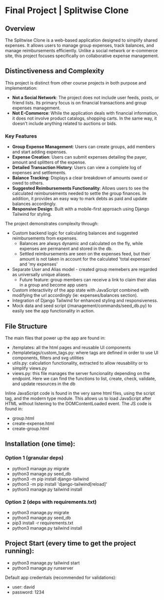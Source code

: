 # Final Project | Splitwise Clone

## Overview
The Splitwise Clone is a web-based application designed to simplify shared expenses. It allows users to manage group expenses, track balances, and manage reimbursements efficiently. Unlike a social network or e-commerce site, this project focuses specifically on collaborative expense management.

## Distinctiveness and Complexity
This project is distinct from other course projects in both purpose and implementation:
- **Not a Social Network**: The project does not include user feeds, posts, or friend lists. Its primary focus is on financial transactions and group expenses management.
- **Not E-Commerce**: While the application deals with financial information, it does not involve product catalogs, shopping carts. In the same way, it doesn't include anything related to auctions or bids.

### Key Features
- **Group Expense Management**: Users can create groups, add members and start adding expenses.
- **Expense Creation**: Users can submit expenses detailing the payer, amount and splitters of the expense.
- **Detailed Transaction History**: Users can view a complete log of expenses and settlements.
- **Balance Tracking**: Displays a clear breakdown of amounts owed or owed to others.
- **Suggested Reimbursements Functionality**: Allows users to see the calculated reimbursements needed to settle the group finances. In addition, it provides an easy way to mark debts as paid and update balances accordingly.
- **Responsive Design**: Built with a mobile-first approach using Django Tailwind for styling.

The project demonstrates complexity through:
- Custom backend logic for calculating balances and suggested reimbursements from expenses.
  - Balances are always dynamic and calculated on the fly, while expenses are permanent and stored in the db.
  - Settled reimbursements are seen on the expenses feed, but their amount is not taken in account for the calculated 'total expenses' and 'my expenses'
- Separate User and Alias model - created group memebers are regarded as universally unique aliases.
  - Future feature: group members can receive a link to claim their alias in a group and become app users
- Custom interactivity of the app state with JavaScript combined with modifying the url accordingly (ie: expenses/balances section).
- Integration of Django Tailwind for enhanced styling and responsiveness.
- Mock data and seed script (/management/commands/seed_db.py) to easily see the app functionality in action.

## File Structure
The main files that power up the app are found in:
- /templates: all the html pages and reusable UI components
- /templatetags/custom_tags.py: where tags are defined in order to use UI components, filters and svg utilities
- utils.py: calculation functionality, extracted to allow reusability or to simplify views.py
- views.py: this file manages the server funcionality depending on the endpoint. Here we can find the functions to list, create, check, validate, and update resources in the db

Inline JavaScript code is found in the very same html files, using the script tag, and the modern type module. This allows us to load JavaScript after HTML without listening to the DOMContentLoaded event.
The JS code is found in:
- group.html
- create-expense.html
- create-group.html

## Installation (one time):
### Option 1 (granular deps)
- python3 manage.py migrate
- python3 manage.py seed_db
- python3 -m pip install django-tailwind
- python3 -m pip install 'django-tailwind[reload]'
- python3 manage.py tailwind install

### Option 2 (deps with requirements.txt)
- python3 manage.py migrate
- python3 manage.py seed_db
- pip3 install -r requirements.txt
- python3 manage.py tailwind install

## Project Start (every time to get the project running):
- python3 manage.py tailwind start
- python3 manage.py runserver

Default app credentials (recommended for validations):
- user: david
- password: 1234